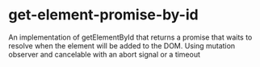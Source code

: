 # get-element-promise-by-id
An implementation of getElementById that returns a promise that waits to resolve when the element will be added to the DOM. Using mutation observer and cancelable with an abort signal or a timeout
